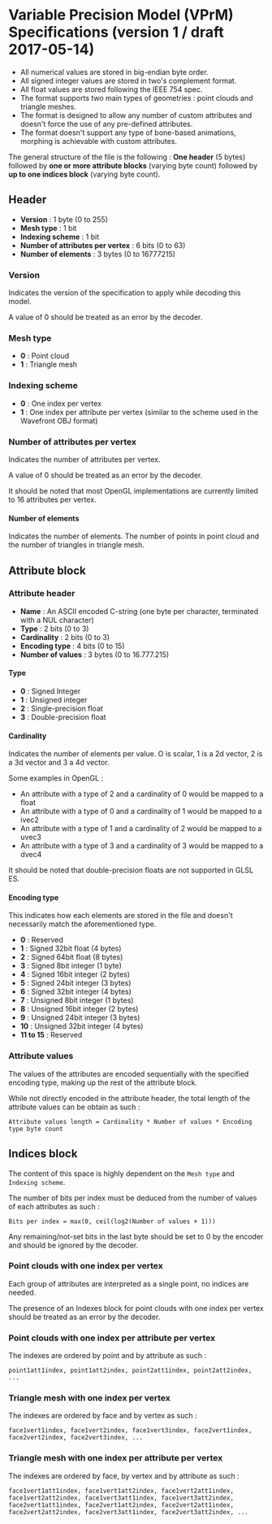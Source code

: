 
# Variable Precision Model (VPrM) Specifications (version 1 / draft 2017-05-14)

 * All numerical values are stored in big-endian byte order.
 * All signed integer values are stored in two's complement format.
 * All float values are stored following the IEEE 754 spec.
 * The format supports two main types of geometries : point clouds and triangle meshes.
 * The format is designed to allow any number of custom attributes and doesn't force the use of any pre-defined attributes.
 * The format doesn't support any type of bone-based animations, morphing is achievable with custom attributes.

The general structure of the file is the following : **One header** (5 bytes) followed by **one or more attribute blocks** (varying byte count) followed by **up to one indices block** (varying byte count).




## Header

 * **Version** : 1 byte (0 to 255)
 * **Mesh type** : 1 bit
 * **Indexing scheme** : 1 bit
 * **Number of attributes per vertex** : 6 bits (0 to 63)
 * **Number of elements** : 3 bytes (0 to 16777215)

### Version

Indicates the version of the specification to apply while decoding this model.

A value of 0 should be treated as an error by the decoder.

### Mesh type

 * **0** : Point cloud
 * **1** : Triangle mesh

### Indexing scheme

 * **0** : One index per vertex
 * **1** : One index per attribute per vertex (similar to the scheme used in the Wavefront OBJ format)

### Number of attributes per vertex

Indicates the number of attributes per vertex.

A value of 0 should be treated as an error by the decoder.

It should be noted that most OpenGL implementations are currently limited to 16 attributes per vertex.

#### Number of elements

Indicates the number of elements. The number of points in point cloud and the number of triangles in triangle mesh.




## Attribute block

### Attribute header

 * **Name** : An ASCII encoded C-string (one byte per character, terminated with a NUL character)
 * **Type** : 2 bits (0 to 3)
 * **Cardinality** : 2 bits (0 to 3)
 * **Encoding type** : 4 bits (0 to 15)
 * **Number of values** : 3 bytes (0 to 16.777.215)

#### Type

 * **0** : Signed Integer
 * **1** : Unsigned integer
 * **2** : Single-precision float
 * **3** : Double-precision float

#### Cardinality

Indicates the number of elements per value. O is scalar, 1 is a 2d vector, 2 is a 3d vector and 3 a 4d vector.

Some examples in OpenGL :

 * An attribute with a type of 2 and a cardinality of 0 would be mapped to a float
 * An attribute with a type of 0 and a cardinality of 1 would be mapped to a ivec2
 * An attribute with a type of 1 and a cardinality of 2 would be mapped to a uvec3
 * An attribute with a type of 3 and a cardinality of 3 would be mapped to a dvec4

It should be noted that double-precision floats are not supported in GLSL ES.

#### Encoding type

This indicates how each elements are stored in the file and doesn't necessarily match the aforementioned type.

 * **0** : Reserved
 * **1** : Signed 32bit float (4 bytes)
 * **2** : Signed 64bit float (8 bytes)
 * **3** : Signed 8bit integer (1 byte)
 * **4** : Signed 16bit integer (2 bytes)
 * **5** : Signed 24bit integer (3 bytes)
 * **6** : Signed 32bit integer (4 bytes)
 * **7** : Unsigned 8bit integer (1 bytes)
 * **8** : Unsigned 16bit integer (2 bytes)
 * **9** : Unsigned 24bit integer (3 bytes)
 * **10** : Unsigned 32bit integer (4 bytes)
 * **11 to 15** : Reserved

### Attribute values

The values of the attributes are encoded sequentially with the specified encoding type, making up the rest of the attribute block.

While not directly encoded in the attribute header, the total length of the attribute values can be obtain as such :

`Attribute values length = Cardinality * Number of values * Encoding type byte count`




## Indices block

The content of this space is highly dependent on the `Mesh type` and `Indexing scheme`.

The number of bits per index must be deduced from the number of values of each attributes as such :

`Bits per index = max(0, ceil(log2(Number of values + 1)))`

Any remaining/not-set bits in the last byte should be set to 0 by the encoder and should be ignored by the decoder.

### Point clouds with one index per vertex

Each group of attributes are interpreted as a single point, no indices are needed.

The presence of an Indexes block for point clouds with one index per vertex should be treated as an error by the decoder.

### Point clouds with one index per attribute per vertex

The indexes are ordered by point and by attribute as such :

```
point1att1index, point1att2index, point2att1index, point2att2index, ...
```

### Triangle mesh with one index per vertex

The indexes are ordered by face and by vertex as such :

```
face1vert1index, face1vert2index, face1vert3index, face2vert1index, face2vert2index, face2vert3index, ...
```

### Triangle mesh with one index per attribute per vertex

The indexes are ordered by face, by vertex and by attribute as such :

```
face1vert1att1index, face1vert1att2index, face1vert2att1index, face1vert2att2index, face1vert3att1index, face1vert3att2index,
face2vert1att1index, face2vert1att2index, face2vert2att1index, face2vert2att2index, face2vert3att1index, face2vert3att2index, ...
```
